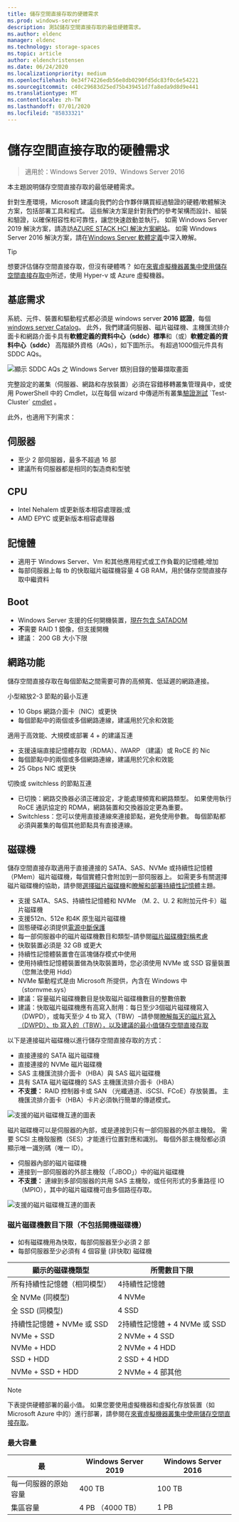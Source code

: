```yaml
---
title: 儲存空間直接存取的硬體需求
ms.prod: windows-server
description: 測試儲存空間直接存取的最低硬體需求。
ms.author: eldenc
manager: eldenc
ms.technology: storage-spaces
ms.topic: article
author: eldenchristensen
ms.date: 06/24/2020
ms.localizationpriority: medium
ms.openlocfilehash: 0e34f74226edb56e8db0290fd5dc83f0c6e54221
ms.sourcegitcommit: c40c29683d25ed75b439451d7fa8eda9d8d9e441
ms.translationtype: MT
ms.contentlocale: zh-TW
ms.lasthandoff: 07/01/2020
ms.locfileid: "85833321"
---
```

# <a name="storage-spaces-direct-hardware-requirements"></a>儲存空間直接存取的硬體需求

> 適用於：Windows Server 2019、Windows Server 2016

本主題說明儲存空間直接存取的最低硬體需求。

針對生產環境，Microsoft 建議向我們的合作夥伴購買經過驗證的硬體/軟體解決方案，包括部署工具和程式。 這些解決方案是針對我們的參考架構而設計、組裝和驗證，以確保相容性和可靠性，讓您快速啟動並執行。 如需 Windows Server 2019 解決方案，請造訪[AZURE STACK HCI 解決方案網站](https://azure.microsoft.com/overview/azure-stack/hci)。 如需 Windows Server 2016 解決方案，請在[Windows Server 軟體定義](https://microsoft.com/wssd)中深入瞭解。

   > [!TIP]
   > 想要評估儲存空間直接存取，但沒有硬體嗎？ 如在[來賓虛擬機器叢集中使用儲存空間直接存取中](storage-spaces-direct-in-vm.md)所述，使用 Hyper-v 或 Azure 虛擬機器。

## <a name="base-requirements"></a>基底需求

系統、元件、裝置和驅動程式都必須是 windows server **2016 認證**，每個[windows server Catalog](https://www.windowsservercatalog.com)。 此外，我們建議伺服器、磁片磁碟機、主機匯流排介面卡和網路介面卡具有**軟體定義的資料中心（sddc）標準**和（或）**軟體定義的資料中心（sddc）** 高階額外資格（AQs），如下圖所示。 有超過1000個元件具有 SDDC AQs。

![顯示 SDDC AQs 之 Windows Server 類別目錄的螢幕擷取畫面](media/hardware-requirements/sddc-aqs.png)

完整設定的叢集（伺服器、網路和存放裝置）必須在容錯移轉叢集管理員中，或使用 PowerShell 中的 Cmdlet，以在每個 wizard 中傳遞所有叢集[驗證測試](https://technet.microsoft.com/library/cc732035(v=ws.10).aspx) `Test-Cluster` [cmdlet](https://docs.microsoft.com/powershell/module/failoverclusters/test-cluster?view=win10-ps) 。

此外，也適用下列需求：

## <a name="servers"></a>伺服器

- 至少 2 部伺服器，最多不超過 16 部
- 建議所有伺服器都是相同的製造商和型號

## <a name="cpu"></a>CPU

- Intel Nehalem 或更新版本相容處理器;或
- AMD EPYC 或更新版本相容處理器

## <a name="memory"></a>記憶體

- 適用于 Windows Server、Vm 和其他應用程式或工作負載的記憶體;增加
- 每部伺服器上每 tb 的快取磁片磁碟機容量 4 GB RAM，用於儲存空間直接存取中繼資料

## <a name="boot"></a>Boot

- Windows Server 支援的任何開機裝置，[現在包含 SATADOM](https://cloudblogs.microsoft.com/windowsserver/2017/08/30/announcing-support-for-satadom-boot-drives-in-windows-server-2016/)
- **不**需要 RAID 1 鏡像，但支援開機
- 建議： 200 GB 大小下限

## <a name="networking"></a>網路功能

儲存空間直接存取在每個節點之間需要可靠的高頻寬、低延遲的網路連接。  

小型縮放2-3 節點的最小互連
- 10 Gbps 網路介面卡（NIC）或更快
- 每個節點中的兩個或多個網路連線，建議用於冗余和效能

適用于高效能、大規模或部署 4 + 的建議互連 
- 支援遠端直接記憶體存取（RDMA）、iWARP （建議）或 RoCE 的 Nic
- 每個節點中的兩個或多個網路連線，建議用於冗余和效能
- 25 Gbps NIC 或更快

切換或 switchless 的節點互連
- 已切換：網路交換器必須正確設定，才能處理頻寬和網路類型。  如果使用執行 RoCE 通訊協定的 RDMA，網路裝置和交換器設定更為重要。 
- Switchless：您可以使用直接連線來連接節點，避免使用參數。  每個節點都必須與叢集的每個其他節點具有直接連線。


## <a name="drives"></a>磁碟機

儲存空間直接存取適用于直接連接的 SATA、SAS、NVMe 或持續性記憶體（PMem）磁片磁碟機，每個實體只會附加到一部伺服器上。 如需更多有關選擇磁片磁碟機的協助，請參閱[選擇磁片磁碟機](choosing-drives.md)和[瞭解和部署持續性記憶體](deploy-pmem.md)主題。

- 支援 SATA、SAS、持續性記憶體和 NVMe （M. 2、U. 2 和附加元件卡）磁片磁碟機
- 支援512n、512e 和4K 原生磁片磁碟機
- 固態硬碟必須提供[電源中斷保護](https://blogs.technet.microsoft.com/filecab/2016/11/18/dont-do-it-consumer-ssd/)
- 每一部伺服器中的磁片磁碟機數目和類型–請參閱[磁片磁碟機對稱考慮](drive-symmetry-considerations.md)
- 快取裝置必須是 32 GB 或更大
- 持續性記憶體裝置會在區塊儲存模式中使用
- 使用持續性記憶體裝置做為快取裝置時，您必須使用 NVMe 或 SSD 容量裝置（您無法使用 Hdd）
- NVMe 驅動程式是由 Microsoft 所提供，內含在 Windows 中（stornvme.sys）
- 建議：容量磁片磁碟機數目是快取磁片磁碟機數目的整數倍數
- 建議：快取磁片磁碟機應有高寫入耐用：每日至少3個磁片磁碟機寫入（DWPD），或每天至少 4 tb 寫入（TBW）–請參閱[瞭解每天的磁片寫入（DWPD）、tb 寫入的（TBW），以及建議的最小值儲存空間直接存取](https://blogs.technet.microsoft.com/filecab/2017/08/11/understanding-dwpd-tbw/)

以下是連接磁片磁碟機以進行儲存空間直接存取的方式：

- 直接連接的 SATA 磁片磁碟機
- 直接連接的 NVMe 磁片磁碟機
- SAS 主機匯流排介面卡（HBA）與 SAS 磁片磁碟機
- 具有 SATA 磁片磁碟機的 SAS 主機匯流排介面卡（HBA）
- **不支援：** RAID 控制器卡或 SAN （光纖通道、iSCSI、FCoE）存放裝置。 主機匯流排介面卡（HBA）卡片必須執行簡單的傳遞模式。

![支援的磁片磁碟機互連的圖表](media/hardware-requirements/drive-interconnect-support-1.png)

磁片磁碟機可以是伺服器的內部，或是連接到只有一部伺服器的外部主機殼。 需要 SCSI 主機殼服務（SES）才能進行位置對應和識別。 每個外部主機殼都必須顯示唯一識別碼（唯一 ID）。

- 伺服器內部的磁片磁碟機
- 連接到一部伺服器的外部主機殼（「JBOD」）中的磁片磁碟機
- **不支援：** 連線到多部伺服器的共用 SAS 主機殼，或任何形式的多重路徑 IO （MPIO），其中的磁片磁碟機可由多個路徑存取。

![支援的磁片磁碟機互連的圖表](media/hardware-requirements/drive-interconnect-support-2.png)

### <a name="minimum-number-of-drives-excludes-boot-drive"></a>磁片磁碟機數目下限（不包括開機磁碟機）

- 如有磁碟機用為快取，每部伺服器至少必須 2 部
- 每部伺服器至少必須有 4 個容量 (非快取) 磁碟機

| 顯示的磁碟機類型   | 所需數目下限 |
|-----------------------|-------------------------|
| 所有持續性記憶體（相同模型） | 4持續性記憶體 |
| 全 NVMe (同模型) | 4 NVMe                  |
| 全 SSD (同模型)  | 4 SSD                   |
| 持續性記憶體 + NVMe 或 SSD | 2持續性記憶體 + 4 NVMe 或 SSD |
| NVMe + SSD            | 2 NVMe + 4 SSD          |
| NVMe + HDD            | 2 NVMe + 4 HDD          |
| SSD + HDD             | 2 SSD + 4 HDD           |
| NVMe + SSD + HDD      | 2 NVMe + 4 部其他       |

   >[!NOTE]
   > 下表提供硬體部署的最小值。 如果您要使用虛擬機器和虛擬化存放裝置（如 Microsoft Azure 中的）進行部署，請參閱在[來賓虛擬機器叢集中使用儲存空間直接存取](storage-spaces-direct-in-vm.md)。

### <a name="maximum-capacity"></a>最大容量

| 最                | Windows Server 2019  | Windows Server 2016  |
| ---                     | ---------            | ---------            |
| 每一伺服器的原始容量 | 400 TB               | 100 TB               |
| 集區容量           | 4 PB （4000 TB）      | 1 PB                 |
